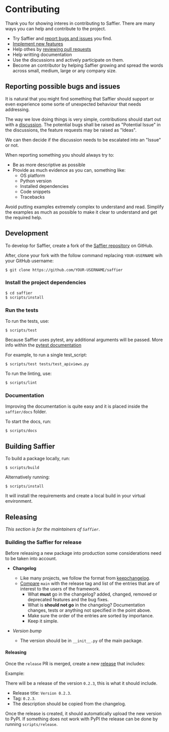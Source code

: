 # Contributing

Thank you for showing interes in contributing to Saffier. There are many ways you can help and contribute to the
project.

* Try Saffier and [report bugs and issues](https://github.com/dymmond/saffier/issues/new) you find.
* [Implement new features](https://github.com/dymmond/saffier/issues?q=is%3Aissue+is%3Aopen+label%3A%22good+first+issue%22)
* Help othes by [reviewing pull requests](https://github.com/dymmond/saffier/pulls)
* Help writting documentation
* Use the discussions and actively participate on them.
* Become an contributor by helping Saffier growing and spread the words across small, medium, large or any company
size.

## Reporting possible bugs and issues

It is natural that you might find something that Saffier should support or even experience some sorte of unexpected
behaviour that needs addressing.

The way we love doing things is very simple, contributions should start out with a
[discussion](https://github.com/dymmond/saffier/discussions). The potential bugs shall be raised as "Potential Issue"
in the discussions, the feature requests may be raised as "Ideas".

We can then decide if the discussion needs to be escalated into an "Issue" or not.

When reporting something you should always try to:

* Be as more descriptive as possible
* Provide as much evidence as you can, something like:
    * OS platform
    * Python version
    * Installed dependencies
    * Code snippets
    * Tracebacks

Avoid putting examples extremely complex to understand and read. Simplify the examples as much as possible to make
it clear to understand and get the required help.

## Development

To develop for Saffier, create a fork of the [Saffier repository](https://github.com/dymmond/saffier) on GitHub.

After, clone your fork with the follow command replacing `YOUR-USERNAME` wih your GitHub username:

```shell
$ git clone https://github.com/YOUR-USERNAME/saffier
```

### Install the project dependencies

```shell
$ cd saffier
$ scripts/install
```

### Run the tests

To run the tests, use:

```shell
$ scripts/test
```

Because Saffier uses pytest, any additional arguments will be passed. More info within the
[pytest documentation](https://docs.pytest.org/en/latest/how-to/usage.html)

For example, to run a single test_script:

```shell
$ scripts/test tests/test_apiviews.py
```

To run the linting, use:

```shell
$ scripts/lint
```

### Documentation

Improving the documentation is quite easy and it is placed inside the `saffier/docs` folder.

To start the docs, run:

```shell
$ scripts/docs
```

## Building Saffier

To build a package locally, run:

```shell
$ scripts/build
```

Alternatively running:

```
$ scripts/install
```

It will install the requirements and create a local build in your virtual environment.

## Releasing

*This section is for the maintainers of `Saffier`*.

### Building the Saffier for release

Before releasing a new package into production some considerations need to be taken into account.

* **Changelog**
    * Like many projects, we follow the format from [keepchangelog](https://keepachangelog.com/en/1.0.0/).
    * [Compare](https://github.com/dymmond/saffier/compare/) `main` with the release tag and list of the entries
that are of interest to the users of the framework.
        * What **must** go in the changelog? added, changed, removed or deprecated features and the bug fixes.
        * What is **should not go** in the changelog? Documentation changes, tests or anything not specified in the
point above.
        * Make sure the order of the entries are sorted by importance.
        * Keep it simple.

* *Version bump*
    * The version should be in `__init__.py` of the main package.

#### Releasing

Once the `release` PR is merged, create a new [release](https://github.com/dymmond/saffier/releases/new)
that includes:

Example:

There will be a release of the version `0.2.3`, this is what it should include.

* Release title: `Version 0.2.3`.
* Tag: `0.2.3`.
* The description should be copied from the changelog.

Once the release is created, it should automatically upload the new version to PyPI. If something
does not work with PyPI the release can be done by running `scripts/release`.
